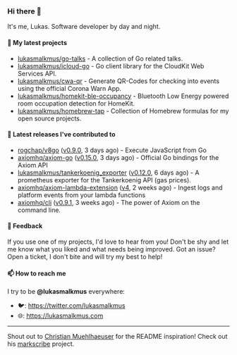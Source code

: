### Hi there 👋

It's me, Lukas. Software developer by day and night.

#### 🌱 My latest projects

- [lukasmalkmus/go-talks](https://github.com/lukasmalkmus/go-talks) - A collection of Go related talks.
- [lukasmalkmus/icloud-go](https://github.com/lukasmalkmus/icloud-go) - Go client library for the CloudKit Web Services API.
- [lukasmalkmus/cwa-qr](https://github.com/lukasmalkmus/cwa-qr) - Generate QR-Codes for checking into events using the official Corona Warn App.
- [lukasmalkmus/homekit-ble-occupancy](https://github.com/lukasmalkmus/homekit-ble-occupancy) - Bluetooth Low Energy powered room occupation detection for HomeKit.
- [lukasmalkmus/homebrew-tap](https://github.com/lukasmalkmus/homebrew-tap) - Collection of Homebrew formulas for my open source projects.

#### 🔭 Latest releases I've contributed to

- [rogchap/v8go](https://github.com/rogchap/v8go) ([v0.9.0](https://github.com/rogchap/v8go/releases/tag/v0.9.0), 3 days ago) - Execute JavaScript from Go
- [axiomhq/axiom-go](https://github.com/axiomhq/axiom-go) ([v0.15.0](https://github.com/axiomhq/axiom-go/releases/tag/v0.15.0), 3 days ago) - Official Go bindings for the Axiom API
- [lukasmalkmus/tankerkoenig_exporter](https://github.com/lukasmalkmus/tankerkoenig_exporter) ([v0.12.0](https://github.com/lukasmalkmus/tankerkoenig_exporter/releases/tag/v0.12.0), 6 days ago) - A prometheus exporter for the Tankerkoenig API (gas prices).
- [axiomhq/axiom-lambda-extension](https://github.com/axiomhq/axiom-lambda-extension) ([v4](https://github.com/axiomhq/axiom-lambda-extension/releases/tag/v4), 2 weeks ago) - Ingest logs and platform events from your lambda functions
- [axiomhq/cli](https://github.com/axiomhq/cli) ([v0.9.1](https://github.com/axiomhq/cli/releases/tag/v0.9.1), 3 weeks ago) - The power of Axiom on the command line.

#### 💬 Feedback

If you use one of my projects, I'd love to hear from you! Don't be shy and let
me know what you liked and what needs being improved. Got an issue? Open a
ticket, I don't bite and will try my best to help!

#### 📫 How to reach me

I try to be **@lukasmalkmus** everywhere:

- 🐦: https://twitter.com/lukasmalkmus
- 🌐: https://lukasmalkmus.com

---

Shout out to [Christian Muehlhaeuser](https://github.com/muesli) for the README
inspiration! Check out his [markscribe](https://github.com/muesli/markscribe)
project.
